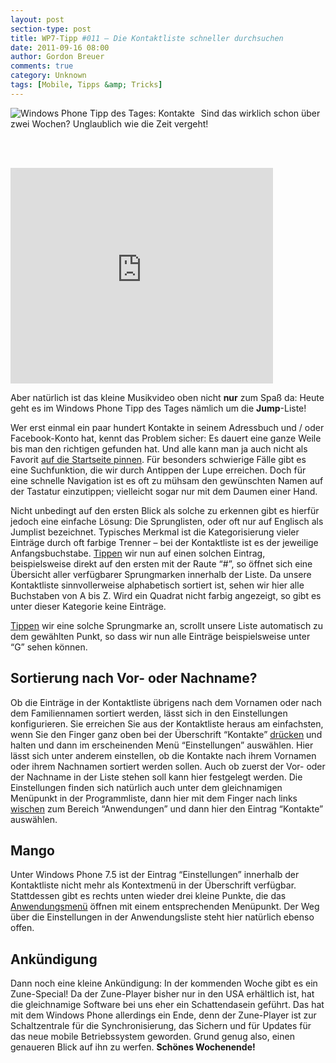 ```yaml
---
layout: post
section-type: post
title: WP7-Tipp #011 – Die Kontaktliste schneller durchsuchen
date: 2011-09-16 08:00
author: Gordon Breuer
comments: true
category: Unknown
tags: [Mobile, Tipps &amp; Tricks]
---
```

<p><img style="margin: 0px 10px 0px 0px; display: inline; float: left" title="" alt="Windows Phone Tipp des Tages: Kontakte" align="left" src="http://anheledirwp.blob.core.windows.net/wordpress/2011/09/kontakte.png" />Sind das wirklich schon über zwei Wochen? Unglaublich wie die Zeit vergeht!</p>  <br class="clear" />  <br />  <p><iframe height="345" src="http://www.youtube.com/embed/wlq0lYB3iSM" frameborder="0" width="420" allowfullscreen="allowfullscreen"></iframe></p>  <p>Aber natürlich ist das kleine Musikvideo oben nicht <strong>nur</strong> zum Spaß da: Heute geht es im Windows Phone Tipp des Tages nämlich um die <strong>Jump</strong>-Liste!</p>  <p>Wer erst einmal ein paar hundert Kontakte in seinem Adressbuch und / oder Facebook-Konto hat, kennt das Problem sicher: Es dauert eine ganze Weile bis man den richtigen gefunden hat. Und alle kann man ja auch nicht als Favorit <a href="/post/2011/09/13/WP7-Tipp-008-%E2%80%93-Kontakte-im-Schnellzugriff.aspx">auf die Startseite pinnen</a>. Für besonders schwierige Fälle gibt es eine Suchfunktion, die wir durch Antippen der Lupe erreichen. Doch für eine schnelle Navigation ist es oft zu mühsam den gewünschten Namen auf der Tastatur einzutippen; vielleicht sogar nur mit dem Daumen einer Hand.</p>  <p>Nicht unbedingt auf den ersten Blick als solche zu erkennen gibt es hierfür jedoch eine einfache Lösung: Die Sprunglisten, oder oft nur auf Englisch als Jumplist bezeichnet. Typisches Merkmal ist die Kategorisierung vieler Einträge durch oft farbige Trenner – bei der Kontaktliste ist es der jeweilige Anfangsbuchstabe. <a href="/post/2011/09/12/WP7-Tipp-007-%E2%80%93-Standard-Gesten.aspx">Tippen</a> wir nun auf einen solchen Eintrag, beispielsweise direkt auf den ersten mit der Raute “#”, so öffnet sich eine Übersicht aller verfügbarer Sprungmarken innerhalb der Liste. Da unsere Kontaktliste sinnvollerweise alphabetisch sortiert ist, sehen wir hier alle Buchstaben von A bis Z. Wird ein Quadrat nicht farbig angezeigt, so gibt es unter dieser Kategorie keine Einträge.</p>  <p><a href="/post/2011/09/12/WP7-Tipp-007-%E2%80%93-Standard-Gesten.aspx">Tippen</a> wir eine solche Sprungmarke an, scrollt unsere Liste automatisch zu dem gewählten Punkt, so dass wir nun alle Einträge beispielsweise unter “G” sehen können.</p>  <h2>Sortierung nach Vor- oder Nachname?</h2>  <p>Ob die Einträge in der Kontaktliste übrigens nach dem Vornamen oder nach dem Familiennamen sortiert werden, lässt sich in den Einstellungen konfigurieren. Sie erreichen Sie aus der Kontaktliste heraus am einfachsten, wenn Sie den Finger ganz oben bei der Überschrift “Kontakte” <a href="/post/2011/09/12/WP7-Tipp-007-%E2%80%93-Standard-Gesten.aspx">drücken</a> und halten und dann im erscheinenden Menü “Einstellungen” auswählen. Hier lässt sich unter anderem einstellen, ob die Kontakte nach ihrem Vornamen oder ihrem Nachnamen sortiert werden sollen. Auch ob zuerst der Vor- oder der Nachname in der Liste stehen soll kann hier festgelegt werden. Die Einstellungen finden sich natürlich auch unter dem gleichnamigen Menüpunkt in der Programmliste, dann hier mit dem Finger nach links <a href="/post/2011/09/12/WP7-Tipp-007-%E2%80%93-Standard-Gesten.aspx">wischen</a> zum Bereich “Anwendungen” und dann hier den Eintrag “Kontakte” auswählen.</p>  <h2>Mango</h2>  <p>Unter Windows Phone 7.5 ist der Eintrag “Einstellungen” innerhalb der Kontaktliste nicht mehr als Kontextmenü in der Überschrift verfügbar. Stattdessen gibt es rechts unten wieder drei kleine Punkte, die das <a href="/post/2011/09/05/WP7-Tipp-002-&ndash;-Das-Anwendungs-und-Kontextmenu.aspx">Anwendungsmenü</a> öffnen mit einem entsprechenden Menüpunkt. Der Weg über die Einstellungen in der Anwendungsliste steht hier natürlich ebenso offen.</p>  <h2>Ankündigung</h2>  <p>Dann noch eine kleine Ankündigung: In der kommenden Woche gibt es ein Zune-Special! Da der Zune-Player bisher nur in den USA erhältlich ist, hat die gleichnamige Software bei uns eher ein Schattendasein geführt. Das hat mit dem Windows Phone allerdings ein Ende, denn der Zune-Player ist zur Schaltzentrale für die Synchronisierung, das Sichern und für Updates für das neue mobile Betriebssystem geworden. Grund genug also, einen genaueren Blick auf ihn zu werfen. <strong>Schönes Wochenende!</strong></p>
